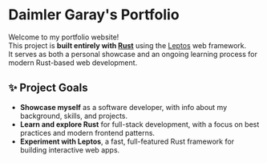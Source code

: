 # Daimler Garay's Portfolio

Welcome to my portfolio website!  
This project is **built entirely with [Rust](https://www.rust-lang.org/)** using the [Leptos](https://leptos.dev/) web framework.  
It serves as both a personal showcase and an ongoing learning process for modern Rust-based web development.

## ✨ Project Goals

- **Showcase myself** as a software developer, with info about my background, skills, and projects.
- **Learn and explore Rust** for full-stack development, with a focus on best practices and modern frontend patterns.
- **Experiment with Leptos**, a fast, full-featured Rust framework for building interactive web apps.

